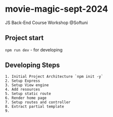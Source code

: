 # movie-magic-sept-2024

JS Back-End Course Workshop @Softuni

## Project start

`npm run dev` - for developing

## Developing Steps

    1. Initial Project Architecture `npm init -y`
    2. Setup Express
    3. Setup View engine
    4. Add resources
    5. Setup static route
    6. Render home page
    7. Setup routes and controller
    8. Extract partial template
    9. 